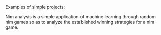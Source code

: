 
Examples of simple projects;

Nim analysis is a simple application of machine learning through random nim games so as to analyze the established winning strategies for a nim game. 

